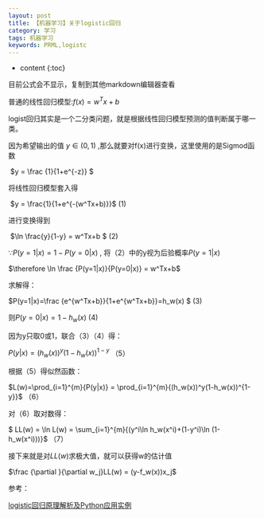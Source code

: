 ```yaml
---
layout: post
title: 【机器学习】关于logistic回归
category: 学习
tags: 机器学习
keywords: PRML,logistc
---
```


* content
{:toc}  


目前公式会不显示，复制到其他markdown编辑器查看

普通的线性回归模型:$f(x)=w^Tx+b$  

logist回归其实是一个二分类问题，就是根据线性回归模型预测的值判断属于哪一类。  

因为希望输出的值 $y\in (0,1)$ ,那么就要对f(x)进行变换，这里使用的是Sigmod函数  

​             $y = \frac {1}{1+e^{-z}} $ 

将线性回归模型套入得  

​            $y = \frac{1}{1+e^{-(w^Tx+b)}}$   (1)  

进行变换得到  

​           $\ln \frac{y}{1-y} = w^Tx+b $    (2)  

$\because P(y=1|x) = 1-P(y=0|x)$ , 将（2）中的y视为后验概率$P(y=1|x)$



$\therefore \ln \frac {P(y=1|x)}{P(y=0|x)} = w^Tx+b$



求解得：

$P(y=1|x)=\frac {e^{w^Tx+b}}{1+e^{w^Tx+b}}=h_w(x) $    (3)

则$P(y=0|x) = 1-h_w(x)$     (4)

因为y只取0或1，联合（3）（4）得：

$P(y|x) = (h_w(x))^y(1-h_w(x))^{1-y}$ （5）



根据（5）得似然函数：

$L(w)=\prod_{i=1}^{m}{P(y|x)} = \prod_{i=1}^{m}{(h_w(x))^y(1-h_w(x))^{1-y}}$  （6）

对（6）取对数得：

$ LL(w) = \ln L(w) = \sum_{i=1}^{m}{(y^i\ln h_w(x^i)+(1-y^i)\ln (1-h_w(x^i)))}$  （7）

接下来就是对$LL(w)$求极大值，就可以获得w的估计值

$\frac {\partial }{\partial w_j}LL(w) = (y-f_w(x))x_j$





参考：

[logistic回归原理解析及Python应用实例](https://blog.csdn.net/feilong_csdn/article/details/64128443)